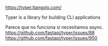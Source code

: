 <https://typer.tiangolo.com/>

Typer is a library for building CLI applications

Parece que no funciona si necesitamos async.
<https://github.com/fastapi/typer/issues/88>
<https://github.com/fastapi/typer/issues/950>
